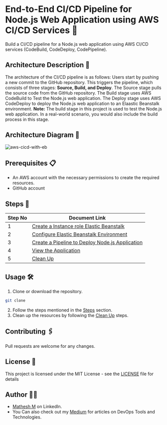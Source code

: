 # End-to-End CI/CD Pipeline for Node.js Web Application using AWS CI/CD Services 🚀

Build a CI/CD pipeline for a Node.js web application using AWS CI/CD services (CodeBuild, CodeDeploy, CodePipeline).

## Architecture Description 📝

The architecture of the CI/CD pipeline is as follows:
Users start by pushing a new commit to the GitHub repository. This triggers the pipeline, which consists of three stages: **Source, Build, and Deploy**. The Source stage pulls the source code from the GitHub repository. The Build stage uses AWS CodeBuild to Test the Node.js web application. The Deploy stage uses AWS CodeDeploy to deploy the Node.js web application to an Elaastic Beanstalk environment.
**Note:** The build stage in this project is used to test the Node.js web application. In a real-world scenario, you would also include the build process in this stage.

## Architecture Diagram 📌

![aws-cicd-with-eb](https://github.com/mathesh-me/aws-cicd-devops-web-app/assets/144098846/f430491c-f767-4e2e-a7f6-2ba9f7e20ca5)


## Prerequisites 📋

- An AWS account with the necessary permissions to create the required resources.
- GitHub account

## Steps 📝

| Step No | Document Link |
| ------ | ------ |
| 1 | [Create a Instance role Elastic Beanstalk][Step-1] |
| 2 | [Configure Elastic Beanstalk Environment][Step-2] |
| 3 | [Create a Pipeline to Deploy Node.js Application][Step-3] |
| 4 | [View the Application][Step-4] |
| 5 | [Clean Up][Step-5] |


   [Step-1]: <./Steps/step1.md>
   [Step-2]: <./Steps/step2.md>   
   [Step-3]: <./Steps/step3.md>
   [Step-4]: <./Steps/step4.md>
   [Step-5]: <./Steps/step5.md>

## Usage 🛠️

1. Clone or download the repository.
```sh
git clone
```
2. Follow the steps mentioned in the [Steps](#steps-) section.
3. Clean up the resources by following the [Clean Up](./Steps/step5.md) steps.

## Contributing 🖇️

Pull requests are welcome for any changes.

## License 📄

This project is licensed under the MIT License - see the [LICENSE](LICENSE) file for details

## Author 🙋‍♂

- [Mathesh M](https://www.linkedin.com/in/mathesh-me/) on LinkedIn.
- You Can also check out my [Medium](https://medium.com/@mathesh-me) for articles on DevOps Tools and Technologies.️
